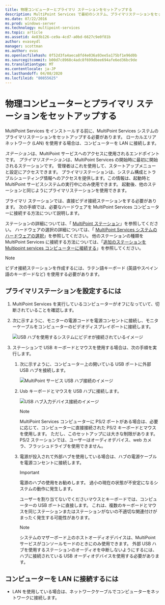```yaml
---
title: 物理コンピューターとプライマリ ステーションをセットアップする
description: MultiPoint Services で最初のシステム、プライマリステーションをセットアップする方法について説明します。
ms.date: 07/22/2016
ms.prod: windows-server
ms.technology: multipoint-services
ms.topic: article
ms.assetid: 4e83b126-ce9a-4cd7-a0bd-6627c9e0f81b
author: evaseydl
manager: scottman
ms.author: evas
ms.openlocfilehash: 0f52d3fa4aeca8fd4e036a93ee5a175bf1e96d0b
ms.sourcegitcommit: b00d7c8968c4adc8f699dbee694afe6ed36bc9de
ms.translationtype: MT
ms.contentlocale: ja-JP
ms.lasthandoff: 04/08/2020
ms.locfileid: "80855625"
---
```

# <a name="set-up-the-physical-computer-and-primary-station"></a>物理コンピューターとプライマリ ステーションをセットアップする
MultiPoint Services をインストールする前に、MultiPoint Services システムのプライマリステーションをセットアップする必要があります。 ローカルエリアネットワーク (LAN) を使用する場合は、コンピューターを LAN に接続します。  
  
*ステーション*は、MultiPoint サービスへのアクセスに使用されるエンドポイントです。 *プライマリステーション*は、MultiPoint Services の開始時に最初に開始されるステーションです。 管理者はこれを使用して、スタートアップメニューと設定にアクセスできます。 プライマリステーションは、システム構成とトラブルシューティング情報へのアクセスを提供します。この情報は、起動時と MultiPoint サービスシステムの実行中にのみ使用できます。 起動後、他のステーションと同じようにプライマリステーションを使用できます。  
  
プライマリ ステーションでは、直接ビデオ接続ステーションをする必要があります。 次の手順では、必要なハードウェアを MultiPoint Services コンピューターに接続する方法について説明します。  
  
ステーションの詳細については、「 [MultiPoint ステーション](multipoint-services-stations.md)」を参照してください。 ハードウェアの選択の詳細については、「 [MultiPoint Services システムのハードウェアの選択](Selecting-Hardware-for-Your-MultiPoint-services-System.md)」を参照してください。 他のステーションの種類を MultiPoint Services に接続する方法については、「[追加のステーションを Multipoint services コンピューターに接続する](Attach-additional-stations-to-your-MultiPoint-services-computer.md)」を参照してください。  
  
> [!NOTE]  
> ビデオ接続ステーションを作成するには、ラテン語キーボード (英語やスペイン語のキーボードなど) を使用する必要があります。  
  
## <a name="to-set-up-your-primary-station"></a>プライマリステーションを設定するには  
  
1.  MultiPoint Services を実行しているコンピューターがオフになっていて、切断されていることを確認します。  
  
2.  次に示すように、モニターの電源コードを電源コンセントに接続し、モニターケーブルをコンピューターのビデオディスプレイポートに接続します。  
  
    ![USB ハブを使用するシステムにビデオが接続されているイメージ](./media/WMSVideoConnection.gif)  
  
3.  ステーションで USB キーボードとマウスを使用する場合は、次の手順を実行します。  
  
    1.  次に示すように、コンピューター上の開いている USB ポートに外部 USB ハブを接続します。  
  
        ![MultiPoint サービス USB ハブ接続のイメージ](./media/WMSUSBHubConnection.gif)  
  
    2.  Usb キーボードとマウスを USB ハブに接続します。  
  
        ![USB ハブ入力デバイス接続のイメージ](./media/WMSUSBDeviceConnection.gif)  
  
        > [!NOTE]  
        > MultiPoint Services コンピューターに PS/2 ポートがある場合は、必要に応じて、コンピューターに直接接続された PS/2 キーボードとマウスを使用します。 ただし、このセットアップには大きな制限があります。 PS/2 ステーションでは、ユーザーはオーディオデバイス、web カメラ、フラッシュドライブを使用できません。  
  
    3.  電源が投入されて外部ハブを使用している場合は、ハブの電源ケーブルを電源コンセントに接続します。  
  
        > [!IMPORTANT]  
        > 電源のハブの使用をお勧めします。 過小の現在の状態が不安定になるシステムの動作に発生します。  
        >   
        > ユーザーを割り当てないでくださいマウスとキーボードでは、コンピューターの USB ポートに直接します。 これは、複数のキーボードとマウスを同じステーションまたはステーションがないの不適切な関連付けがまったく発生する可能性があります。  
  
        > [!NOTE]  
        > システムのマザーボード上のホストオーディオデバイスは、MultiPoint サービスがコンソールモードのときにのみ使用できます。 外部 USB ハブを使用するステーションのオーディオを中断しないようにするには、ハブに接続されている USB オーディオデバイスを使用する必要があります。  
  
## <a name="to-connect-the-computer-to-the-lan"></a>コンピューターを LAN に接続するには  
  
-   LAN を使用している場合は、ネットワークケーブルでコンピューターをネットワークに接続します。